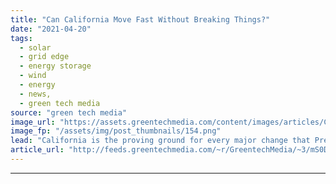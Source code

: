 ```yaml
---
title: "Can California Move Fast Without Breaking Things?"
date: "2021-04-20"
tags: 
  - solar
  - grid edge
  - energy storage
  - wind
  - energy
  - news,
  - green tech media
source: "green tech media"
image_url: "https://assets.greentechmedia.com/content/images/articles/California_Flag_XL.png"
image_fp: "/assets/img/post_thumbnails/154.png"
lead: "California is the proving ground for every major change that President Biden wants to accelerate nationally -  100% carbon-free electricity, fossil fuel phaseouts, climate-resilient grid hardening. The state wants to make 100% of retail electricity sal ..."
article_url: "http://feeds.greentechmedia.com/~r/GreentechMedia/~3/mS0DDkscYb0/can-california-move-fast-without-breaking-things"
---
```


---

